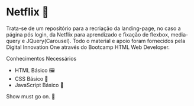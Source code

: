 # Netflix :movie_camera:

Trata-se de um repositório para a recriação da landing-page, no caso a página pós login, da Netflix para aprendizado e fixação de flexbox, media-query e JQuery(Carousel). Todo o material e apoio foram fornecidos pela Digital Innovation One através do Bootcamp HTML Web Developer.



Conhecimentos Necessários

- HTML Básico :framed_picture:
- CSS Básico :art:
- JavaScript Básico :pencil:



Show must go on. :rocket: